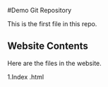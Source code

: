 #Demo Git Repository

This is the first file in this repo.

## Website Contents

Here are the files in the website.

1.Index .html
